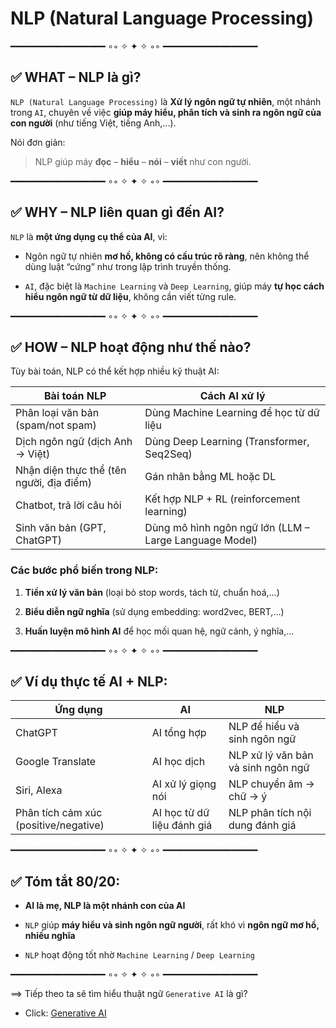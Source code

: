 # NLP (Natural Language Processing)

━━━━━━━━━━━━━━━━━━ ∘◦ ✧ ✦ ✧ ◦∘ ━━━━━━━━━━━━━━━━━━

## ✅ WHAT – NLP là gì?

`NLP (Natural Language Processing)` là **Xử lý ngôn ngữ tự nhiên**, một nhánh trong `AI`, chuyên về việc **giúp máy hiểu, phân tích và sinh ra ngôn ngữ của con người** (như tiếng Việt, tiếng Anh,...).

Nói đơn giản:

> NLP giúp máy **đọc** – **hiểu** – **nói** – **viết** như con người.

━━━━━━━━━━━━━━━━━━ ∘◦ ✧ ✦ ✧ ◦∘ ━━━━━━━━━━━━━━━━━━

## ✅ WHY – NLP liên quan gì đến AI?

`NLP` là **một ứng dụng cụ thể của AI**, vì:

- Ngôn ngữ tự nhiên **mơ hồ, không có cấu trúc rõ ràng**, nên không thể dùng luật “cứng” như trong lập trình truyền thống.

- `AI`, đặc biệt là `Machine Learning` và `Deep Learning`, giúp máy **tự học cách hiểu ngôn ngữ từ dữ liệu**, không cần viết từng rule.

━━━━━━━━━━━━━━━━━━ ∘◦ ✧ ✦ ✧ ◦∘ ━━━━━━━━━━━━━━━━━━

## ✅ HOW – NLP hoạt động như thế nào?

Tùy bài toán, NLP có thể kết hợp nhiều kỹ thuật AI:

| Bài toán NLP                             | Cách AI xử lý                                          |
| ---------------------------------------- | ------------------------------------------------------ |
| Phân loại văn bản (spam/not spam)        | Dùng Machine Learning để học từ dữ liệu                |
| Dịch ngôn ngữ (dịch Anh → Việt)          | Dùng Deep Learning (Transformer, Seq2Seq)              |
| Nhận diện thực thể (tên người, địa điểm) | Gán nhãn bằng ML hoặc DL                               |
| Chatbot, trả lời câu hỏi                 | Kết hợp NLP + RL (reinforcement learning)              |
| Sinh văn bản (GPT, ChatGPT)              | Dùng mô hình ngôn ngữ lớn (LLM – Large Language Model) |

### Các bước phổ biến trong NLP:

1. **Tiền xử lý văn bản** (loại bỏ stop words, tách từ, chuẩn hoá,…)

2. **Biểu diễn ngữ nghĩa** (sử dụng embedding: word2vec, BERT,…)

3. **Huấn luyện mô hình AI** để học mối quan hệ, ngữ cảnh, ý nghĩa,…

━━━━━━━━━━━━━━━━━━ ∘◦ ✧ ✦ ✧ ◦∘ ━━━━━━━━━━━━━━━━━━

## ✅ Ví dụ thực tế AI + NLP:

| Ứng dụng                              | AI                         | NLP                                |
| ------------------------------------- | -------------------------- | ---------------------------------- |
| ChatGPT                               | AI tổng hợp                | NLP để hiểu và sinh ngôn ngữ       |
| Google Translate                      | AI học dịch                | NLP xử lý văn bản và sinh ngôn ngữ |
| Siri, Alexa                           | AI xử lý giọng nói         | NLP chuyển âm → chữ → ý            |
| Phân tích cảm xúc (positive/negative) | AI học từ dữ liệu đánh giá | NLP phân tích nội dung đánh giá    |

━━━━━━━━━━━━━━━━━━ ∘◦ ✧ ✦ ✧ ◦∘ ━━━━━━━━━━━━━━━━━━

## ✅ Tóm tắt 80/20:

- **AI là mẹ, NLP là một nhánh con của AI**

- `NLP` giúp **máy hiểu và sinh ngôn ngữ người**, rất khó vì **ngôn ngữ mơ hồ, nhiều nghĩa**

- `NLP` hoạt động tốt nhờ `Machine Learning` / `Deep Learning`

━━━━━━━━━━━━━━━━━━ ∘◦ ✧ ✦ ✧ ◦∘ ━━━━━━━━━━━━━━━━━━

==> Tiếp theo ta sẽ tìm hiểu thuật ngữ `Generative AI` là gì?

- Click: [Generative AI](./3_generative_AI.md)
